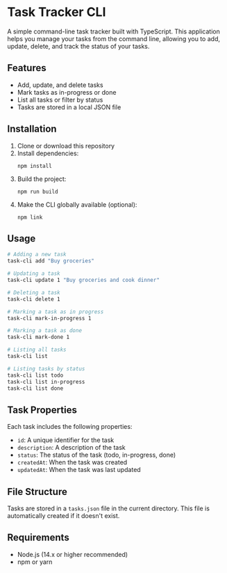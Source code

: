 # Task Tracker CLI

A simple command-line task tracker built with TypeScript. This application helps you manage your tasks from the command line, allowing you to add, update, delete, and track the status of your tasks.

## Features

- Add, update, and delete tasks
- Mark tasks as in-progress or done
- List all tasks or filter by status
- Tasks are stored in a local JSON file

## Installation

1. Clone or download this repository
2. Install dependencies:
   ```
   npm install
   ```
3. Build the project:
   ```
   npm run build
   ```
4. Make the CLI globally available (optional):
   ```
   npm link
   ```

## Usage

```bash
# Adding a new task
task-cli add "Buy groceries"

# Updating a task
task-cli update 1 "Buy groceries and cook dinner"

# Deleting a task
task-cli delete 1

# Marking a task as in progress
task-cli mark-in-progress 1

# Marking a task as done
task-cli mark-done 1

# Listing all tasks
task-cli list

# Listing tasks by status
task-cli list todo
task-cli list in-progress
task-cli list done
```

## Task Properties

Each task includes the following properties:
- `id`: A unique identifier for the task
- `description`: A description of the task
- `status`: The status of the task (todo, in-progress, done)
- `createdAt`: When the task was created
- `updatedAt`: When the task was last updated

## File Structure

Tasks are stored in a `tasks.json` file in the current directory. This file is automatically created if it doesn't exist.

## Requirements

- Node.js (14.x or higher recommended)
- npm or yarn